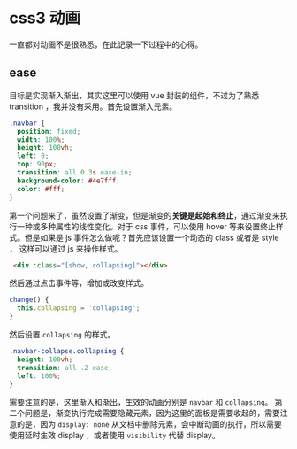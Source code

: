 # css3 动画
一直都对动画不是很熟悉，在此记录一下过程中的心得。

## ease
目标是实现渐入渐出，其实这里可以使用 vue 封装的组件，不过为了熟悉 transition ，我并没有采用。首先设置渐入元素。
```css
.navbar {
  position: fixed;
  width: 100%;
  height: 100vh;
  left: 0;
  top: 90px;
  transition: all 0.3s ease-in;
  background-color: #4e7fff;
  color: #fff;
}
```
第一个问题来了，虽然设置了渐变，但是渐变的**关键是起始和终止**，通过渐变来执行一种或多种属性的线性变化。对于 css 事件，可以使用 hover 等来设置终止样式。但是如果是 js 事件怎么做呢？首先应该设置一个动态的 class 或者是 style ， 这样可以通过 js 来操作样式。

```html
 <div :class="[show, collapsing]"></div>
```
然后通过点击事件等，增加或改变样式。
```javascript
change() {
  this.collapsing = 'collapsing';
}
```
然后设置 `collapsing` 的样式。
```css
.navbar-collapse.collapsing {
  height: 100vh;
  transition: all .2 ease;
  left: 100%;
}
```
需要注意的是，这里渐入和渐出，生效的动画分别是 `navbar` 和 `collapsing`。
第二个问题是，渐变执行完成需要隐藏元素，因为这里的面板是需要收起的，需要注意的是，因为 `display: none` 从文档中删除元素，会中断动画的执行，所以需要使用延时生效 display ，或者使用 `visibility` 代替 display。